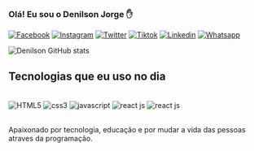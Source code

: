 ### Olá! Eu sou o Denilson Jorge ✋

[![Facebook](https://img.shields.io/badge/Facebook-1877F2?style=for-the-badge&logo=facebook&logoColor=white)](https://www.facebook.com/felinoavelinogorge.denilson)
[![Instagram](https://img.shields.io/badge/Instagram-E4405F?style=for-the-badge&logo=instagram&logoColor=white)](https://www.instagram.com/denilson_.jorge/)
[![Twitter](https://img.shields.io/badge/Twitter-1DA1F2?style=for-the-badge&logo=twitter&logoColor=white)](https://twitter.com/DenilsonJorge33)
[![Tiktok](https://img.shields.io/badge/TikTok-000000?style=for-the-badge&logo=tiktok&logoColor=white)](https://www.tiktok.com/@denilson.jorge)
[![Linkedin](https://img.shields.io/badge/LinkedIn-0077B5?style=for-the-badge&logo=linkedin&logoColor=white)](https://www.linkedin.com/in/denilson-jorge-3a47a1256/)
[![Whatsapp](https://img.shields.io/badge/WhatsApp-25D366?style=for-the-badge&logo=whatsapp&logoColor=white)]()

![Denilson GitHub stats](https://github-readme-stats.vercel.app/api?username=denilsonjorge&show_icons=true&theme=radical)

## Tecnologias que eu uso no dia 

<div style="display: inline-block"><br>
  <img align="center" src="https://img.shields.io/badge/HTML5-E34F26?style=for-the-badge&logo=html5&logoColor=white" alt="HTML5">
  <img align="center" src="https://img.shields.io/badge/CSS3-1572B6?style=for-the-badge&logo=css3&logoColor=white" alt="css3">
  <img align="center" src="https://img.shields.io/badge/JavaScript-F7DF1E?style=for-the-badge&logo=javascript&logoColor=black" alt="javascript">
  <img align="center" src="https://img.shields.io/badge/React-20232A?style=for-the-badge&logo=react&logoColor=61DAFB" alt="react js">
  <img align="center" src="https://img.shields.io/badge/PHP-777BB4?style=for-the-badge&logo=php&logoColor=white" alt="react js">
</div><br><br>

Apaixonado por tecnologia, educação e por mudar a vida das pessoas atraves da programação.

<!-- https://kizakainc.wixsite.com/angola/post/xofela-karina-silva-morais-imagens-intimas-vazadas -->
